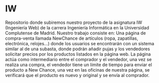 # IW
Repositorio donde subiremos nuestro proyecto de la asignatura IW (Ingeniería Web) de la carrera Ingeniería Informática en la Universidad Complutense de Madrid.
Nuestro trabajo consiste en:
Una página de compra-venta llamada NewChance de artículos (ropa, zapatillas, electrónica, relojes…) donde los usuarios se encontrarán con un sistema similar al de una subasta, donde podrán añadir pujas y los vendedores solicitar precios por los productos listados en la página web. La página actúa como intermediario entre el comprador y el vendedor, una vez se realiza una compra, el vendedor tiene un límite de tiempo para enviar el producto a New Chance, una vez en las oficinas de nuestra página, se verificará que el producto es nuevo y original y se envía al comprador.
